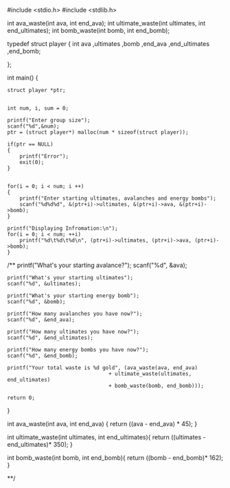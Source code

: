 #include <stdio.h>
#include <stdlib.h>

int ava_waste(int ava, int end_ava);
int ultimate_waste(int ultimates, int end_ultimates);
int bomb_waste(int bomb, int end_bomb);


typedef struct player {
    int ava
    ,ultimates
    ,bomb
    ,end_ava
    ,end_ultimates
    ,end_bomb;

};



int main() {

    struct player *ptr;


    int num, i, sum = 0;

    printf("Enter group size");
    scanf("%d",&num);
    ptr = (struct player*) malloc(num * sizeof(struct player));

    if(ptr == NULL)
    {
        printf("Error");
        exit(0);
    }


    for(i = 0; i < num; i ++)
    {
        printf("Enter starting ultimates, avalanches and energy bombs");
        scanf("%d%d%d", &(ptr+i)->ultimates, &(ptr+i)->ava, &(ptr+i)->bomb);
    }

    printf("Displaying Infromation:\n");
    for(i = 0; i < num; ++i)
        printf("%d\t%d\t%d\n", (ptr+i)->ultimates, (ptr+i)->ava, (ptr+i)->bomb);
    }




/**    printf("What's your starting avalance?");
    scanf("%d", &ava);

    printf("What's your starting ultimates");
    scanf("%d", &ultimates);

    printf("What's your starting energy bomb");
    scanf("%d", &bomb);

    printf("How many avalanches you have now?");
    scanf("%d", &end_ava);

    printf("How many ultimates you have now?");
    scanf("%d", &end_ultimates);

    printf("How many energy bombs you have now?");
    scanf("%d", &end_bomb);

    printf("Your total waste is %d gold", (ava_waste(ava, end_ava)
                                     + ultimate_waste(ultimates, end_ultimates)
                                     + bomb_waste(bomb, end_bomb)));

    return 0;
}

int ava_waste(int ava, int end_ava) {
    return ((ava - end_ava) * 45);
}

int ultimate_waste(int ultimates, int end_ultimates){
    return ((ultimates - end_ultimates)* 350);
}

int bomb_waste(int bomb, int end_bomb){
    return ((bomb - end_bomb)* 162);
}

 **/
